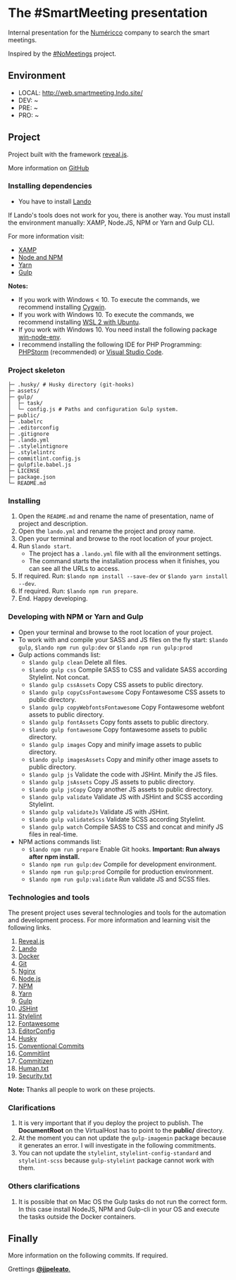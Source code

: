# The #SmartMeeting presentation

Internal presentation for the [Numéricco](https://www.numericco.com/) company to search the smart meetings.

Inspired by the [#NoMeetings](https://nomeetings.work/) project.

## Environment

- LOCAL: http://web.smartmeeting.lndo.site/
- DEV: ~
- PRE: ~
- PRO: ~

## Project

Project built with the framework [reveal.js](https://revealjs.com/).

More information on [GitHub](https://github.com/hakimel/reveal.js)

### Installing dependencies

- You have to install [Lando](https://lando.dev/)

If Lando's tools does not work for you, there is another way. You must install the environment manually: XAMP, Node.JS, NPM or Yarn and Gulp CLI.

For more information visit:

- [XAMP](https://www.apachefriends.org/es/index.html)
- [Node and NPM](https://nodejs.org/es/)
- [Yarn](https://yarnpkg.com/es-ES/)
- [Gulp](https://gulpjs.com/)

**Notes:**
- If you work with Windows < 10. To execute the commands, we recommend installing [Cygwin](http://www.cygwin.com/).
- If you work with Windows 10. To execute the commands, we recommend installing [WSL 2 with Ubuntu](https://docs.microsoft.com/es-es/windows/wsl/install-win10).
- If you work with Windows 10. You need install the following package [win-node-env](https://www.npmjs.com/package/win-node-env).
- I recommend installing the following IDE for PHP Programming: [PHPStorm](https://www.jetbrains.com/phpstorm/) (recommended) or [Visual Studio Code](https://code.visualstudio.com/).

### Project skeleton

```
├─ .husky/ # Husky directory (git-hooks)
├─ assets/
├─ gulp/
│  ├─ task/
│  └─ config.js # Paths and configuration Gulp system.
├─ public/
├─ .babelrc
├─ .editorconfig
├─ .gitignore
├─ .lando.yml
├─ .stylelintignore
├─ .stylelintrc
├─ commitlint.config.js
├─ gulpfile.babel.js
├─ LICENSE
├─ package.json
└─ README.md
```

### Installing

1. Open the `README.md` and rename the name of presentation, name of project and description.
2. Open the `lando.yml` and rename the project and proxy name.
3. Open your terminal and browse to the root location of your project.
4. Run `$lando start`.
	- The project has a `.lando.yml` file with all the environment settings.
	- The command starts the installation process when it finishes, you can see all the URLs to access.
5. If required. Run: `$lando npm install --save-dev` or `$lando yarn install --dev`.
6. If required. Run: `$lando npm run prepare`.
7. End. Happy developing.

### Developing with NPM or Yarn and Gulp

- Open your terminal and browse to the root location of your project.
- To work with and compile your SASS and JS files on the fly start: `$lando gulp`, `$lando npm run gulp:dev` or `$lando npm run gulp:prod`
- Gulp actions commands list:
	- `$lando gulp clean` Delete all files.
	- `$lando gulp css` Compile SASS to CSS and validate SASS according Stylelint. Not concat.
	- `$lando gulp cssAssets` Copy CSS assets to public directory.
	- `$lando gulp copyCssFontawesome` Copy Fontawesome CSS assets to public directory.
	- `$lando gulp copyWebfontsFontawesome` Copy Fontawesome webfont assets to public directory.
	- `$lando gulp fontAssets` Copy fonts assets to public directory.
	- `$lando gulp fontawesome` Copy fontawesome assets to public directory.
	- `$lando gulp images` Copy and minify image assets to public directory.
	- `$lando gulp imagesAssets` Copy and minify other image assets to public directory.
	- `$lando gulp js` Validate the code with JSHint. Minify the JS files.
	- `$lando gulp jsAssets` Copy JS assets to public directory.
	- `$lando gulp jsCopy` Copy another JS assets to public directory.
	- `$lando gulp validate` Validate JS with JSHint and SCSS according Stylelint.
	- `$lando gulp validateJs` Validate JS with JSHint.
	- `$lando gulp validateScss` Validate SCSS according Stylelint.
	- `$lando gulp watch` Compile SASS to CSS and concat and minify JS files in real-time.
- NPM actions commands list:
	- `$lando npm run prepare` Enable Git hooks. **Important: Run always after npm install.**
	- `$lando npm run gulp:dev` Compile for development environment.
	- `$lando npm run gulp:prod` Compile for production environment.
	- `$lando npm run gulp:validate` Run validate JS and SCSS files.

### Technologies and tools

The present project uses several technologies and tools for the automation and development process. For more information and learning visit the following links.

1. [Reveal.js](https://revealjs.com/)
2. [Lando](https://docs.devwithlando.io/)
3. [Docker](https://www.docker.com/)
4. [Git](https://git-scm.com/)
5. [Nginx](https://www.nginx.com/)
6. [Node.js](https://nodejs.org/)
7. [NPM](https://www.npmjs.com/)
8. [Yarn](https://yarnpkg.com/)
9. [Gulp](https://gulpjs.com/)
10. [JSHint](https://jshint.com/)
11. [Stylelint](https://stylelint.io/)
12. [Fontawesome](https://fontawesome.com/)
13. [EditorConfig](https://editorconfig.org/)
14. [Husky](https://www.npmjs.com/package/husky)
15. [Conventional Commits](https://www.conventionalcommits.org/)
16. [Commitlint](https://commitlint.js.org/)
17. [Commitizen](http://commitizen.github.io/cz-cli/)
18. [Human.txt](http://humanstxt.org/)
19. [Security.txt](https://securitytxt.org/)

**Note:** Thanks all people to work on these projects.

### Clarifications

1. It is very important that if you deploy the project to publish. The **DocumentRoot** on the VirtualHost has to point to the **public/** directory. 
2. At the moment you can not update the `gulp-imagemin` package because it generates an error. I will investigate in the following commitments. 
3. You can not update the `stylelint`, `stylelint-config-standard` and `stylelint-scss` because `gulp-stylelint` package cannot work with them.

### Others clarifications

1. It is possible that on Mac OS the Gulp tasks do not run the correct form. In this case install NodeJS, NPM and Gulp-cli in your OS and execute the tasks outside the Docker containers.

## Finally

More information on the following commits. If required.

Grettings [**@jjpeleato**.](https://www.jjpeleato.com/)
